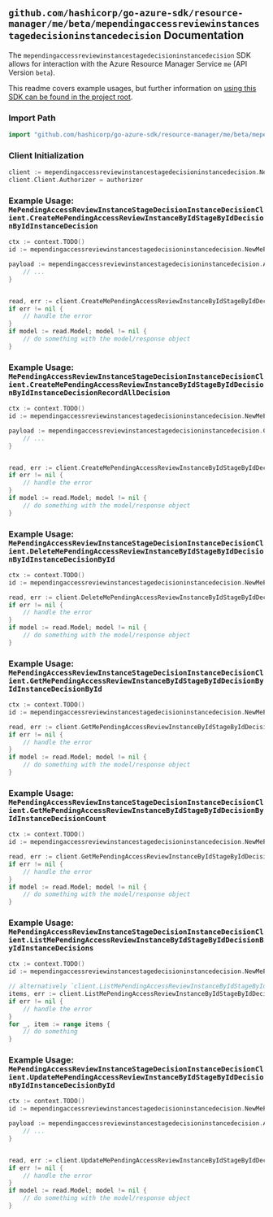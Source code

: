 
## `github.com/hashicorp/go-azure-sdk/resource-manager/me/beta/mependingaccessreviewinstancestagedecisioninstancedecision` Documentation

The `mependingaccessreviewinstancestagedecisioninstancedecision` SDK allows for interaction with the Azure Resource Manager Service `me` (API Version `beta`).

This readme covers example usages, but further information on [using this SDK can be found in the project root](https://github.com/hashicorp/go-azure-sdk/tree/main/docs).

### Import Path

```go
import "github.com/hashicorp/go-azure-sdk/resource-manager/me/beta/mependingaccessreviewinstancestagedecisioninstancedecision"
```


### Client Initialization

```go
client := mependingaccessreviewinstancestagedecisioninstancedecision.NewMePendingAccessReviewInstanceStageDecisionInstanceDecisionClientWithBaseURI("https://management.azure.com")
client.Client.Authorizer = authorizer
```


### Example Usage: `MePendingAccessReviewInstanceStageDecisionInstanceDecisionClient.CreateMePendingAccessReviewInstanceByIdStageByIdDecisionByIdInstanceDecision`

```go
ctx := context.TODO()
id := mependingaccessreviewinstancestagedecisioninstancedecision.NewMePendingAccessReviewInstanceStageDecisionID("accessReviewInstanceIdValue", "accessReviewStageIdValue", "accessReviewInstanceDecisionItemIdValue")

payload := mependingaccessreviewinstancestagedecisioninstancedecision.AccessReviewInstanceDecisionItem{
	// ...
}


read, err := client.CreateMePendingAccessReviewInstanceByIdStageByIdDecisionByIdInstanceDecision(ctx, id, payload)
if err != nil {
	// handle the error
}
if model := read.Model; model != nil {
	// do something with the model/response object
}
```


### Example Usage: `MePendingAccessReviewInstanceStageDecisionInstanceDecisionClient.CreateMePendingAccessReviewInstanceByIdStageByIdDecisionByIdInstanceDecisionRecordAllDecision`

```go
ctx := context.TODO()
id := mependingaccessreviewinstancestagedecisioninstancedecision.NewMePendingAccessReviewInstanceStageDecisionID("accessReviewInstanceIdValue", "accessReviewStageIdValue", "accessReviewInstanceDecisionItemIdValue")

payload := mependingaccessreviewinstancestagedecisioninstancedecision.CreateMePendingAccessReviewInstanceByIdStageByIdDecisionByIdInstanceDecisionRecordAllDecisionRequest{
	// ...
}


read, err := client.CreateMePendingAccessReviewInstanceByIdStageByIdDecisionByIdInstanceDecisionRecordAllDecision(ctx, id, payload)
if err != nil {
	// handle the error
}
if model := read.Model; model != nil {
	// do something with the model/response object
}
```


### Example Usage: `MePendingAccessReviewInstanceStageDecisionInstanceDecisionClient.DeleteMePendingAccessReviewInstanceByIdStageByIdDecisionByIdInstanceDecisionById`

```go
ctx := context.TODO()
id := mependingaccessreviewinstancestagedecisioninstancedecision.NewMePendingAccessReviewInstanceStageDecisionInstanceDecisionID("accessReviewInstanceIdValue", "accessReviewStageIdValue", "accessReviewInstanceDecisionItemIdValue", "accessReviewInstanceDecisionItemId1Value")

read, err := client.DeleteMePendingAccessReviewInstanceByIdStageByIdDecisionByIdInstanceDecisionById(ctx, id)
if err != nil {
	// handle the error
}
if model := read.Model; model != nil {
	// do something with the model/response object
}
```


### Example Usage: `MePendingAccessReviewInstanceStageDecisionInstanceDecisionClient.GetMePendingAccessReviewInstanceByIdStageByIdDecisionByIdInstanceDecisionById`

```go
ctx := context.TODO()
id := mependingaccessreviewinstancestagedecisioninstancedecision.NewMePendingAccessReviewInstanceStageDecisionInstanceDecisionID("accessReviewInstanceIdValue", "accessReviewStageIdValue", "accessReviewInstanceDecisionItemIdValue", "accessReviewInstanceDecisionItemId1Value")

read, err := client.GetMePendingAccessReviewInstanceByIdStageByIdDecisionByIdInstanceDecisionById(ctx, id)
if err != nil {
	// handle the error
}
if model := read.Model; model != nil {
	// do something with the model/response object
}
```


### Example Usage: `MePendingAccessReviewInstanceStageDecisionInstanceDecisionClient.GetMePendingAccessReviewInstanceByIdStageByIdDecisionByIdInstanceDecisionCount`

```go
ctx := context.TODO()
id := mependingaccessreviewinstancestagedecisioninstancedecision.NewMePendingAccessReviewInstanceStageDecisionID("accessReviewInstanceIdValue", "accessReviewStageIdValue", "accessReviewInstanceDecisionItemIdValue")

read, err := client.GetMePendingAccessReviewInstanceByIdStageByIdDecisionByIdInstanceDecisionCount(ctx, id)
if err != nil {
	// handle the error
}
if model := read.Model; model != nil {
	// do something with the model/response object
}
```


### Example Usage: `MePendingAccessReviewInstanceStageDecisionInstanceDecisionClient.ListMePendingAccessReviewInstanceByIdStageByIdDecisionByIdInstanceDecisions`

```go
ctx := context.TODO()
id := mependingaccessreviewinstancestagedecisioninstancedecision.NewMePendingAccessReviewInstanceStageDecisionID("accessReviewInstanceIdValue", "accessReviewStageIdValue", "accessReviewInstanceDecisionItemIdValue")

// alternatively `client.ListMePendingAccessReviewInstanceByIdStageByIdDecisionByIdInstanceDecisions(ctx, id)` can be used to do batched pagination
items, err := client.ListMePendingAccessReviewInstanceByIdStageByIdDecisionByIdInstanceDecisionsComplete(ctx, id)
if err != nil {
	// handle the error
}
for _, item := range items {
	// do something
}
```


### Example Usage: `MePendingAccessReviewInstanceStageDecisionInstanceDecisionClient.UpdateMePendingAccessReviewInstanceByIdStageByIdDecisionByIdInstanceDecisionById`

```go
ctx := context.TODO()
id := mependingaccessreviewinstancestagedecisioninstancedecision.NewMePendingAccessReviewInstanceStageDecisionInstanceDecisionID("accessReviewInstanceIdValue", "accessReviewStageIdValue", "accessReviewInstanceDecisionItemIdValue", "accessReviewInstanceDecisionItemId1Value")

payload := mependingaccessreviewinstancestagedecisioninstancedecision.AccessReviewInstanceDecisionItem{
	// ...
}


read, err := client.UpdateMePendingAccessReviewInstanceByIdStageByIdDecisionByIdInstanceDecisionById(ctx, id, payload)
if err != nil {
	// handle the error
}
if model := read.Model; model != nil {
	// do something with the model/response object
}
```
